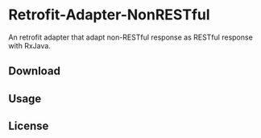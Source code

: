 # Retrofit-Adapter-NonRESTful

An retrofit adapter that adapt non-RESTful response as RESTful response with RxJava.



## Download

## Usage

## License